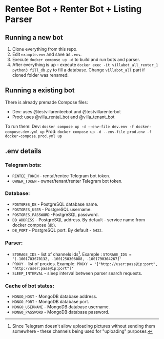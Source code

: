 # Rentee Bot + Renter Bot + Listing Parser
## Running a new bot
1) Clone everything from this repo.
2) Edit `example.env` and save as `.env`.
2) Execute `docker compose up -d` to build and run bots and parser.
3) After everything is up - execute `docker exec -it villabot_all_renter_1 python3 fill_db.py` to fill a database. Change `villabot_all` part if cloned folder was renamed.

## Running a existing bot
There is already premade Compose files:

* Dev: uses @testvillarenteebot and @testvillarenterbot
* Prod: uses @villa_rental_bot and @villa_tenant_bot

To run them:
Dev: `docker compose up -d --env-file dev.env -f docker-compose.dev.yml up`
Prod: `docker compose up -d --env-file prod.env -f docker-compose.prod.yml up`

## .env details
### Telegram bots:
* `RENTEE_TOKEN` - rental/rentee Telegram bot token.
* `OWNER_TOKEN` - owner/tenant/renter Telegram bot token.
### Database:
* `POSTGRES_DB` - PostgreSQL database name.
* `POSTGRES_USER` - PostgreSQL username.
* `POSTGRES_PASSWORD` -PostgreSQL password.
* `DB_ADDRESS` - PostgreSQL address. By default - service name from docker compose (`db`).
* `DB_PORT` - PostgreSQL port. By default - `5432`.
### Parser:
* `STORAGE_IDS` - list of channels ids[^1]. Example : `STORAGE_IDS = '[-1001703670132, -1001250306088, -1001790304267]'`
* `PROXY` - list of proxies. Example: `PROXY = '["http://user:pass@ip:port", "http://user:pass@ip:port"]'`
* `SLEEP_INTERVAL` - sleep interval between parser search requests.
### Cache of bot states:
* `MONGO_HOST` - MongoDB database address.
* `MONGO_PORT` - MongoDB database port.
* `MONGO_USERNAME` - MongoDB database username.
* `MONGO_PASSWORD` - MongoDB database password.

[^1]: Since Telegram doesn't allow uploading pictures without sending them somewhere - these channels being used for "uploading" purposes. 